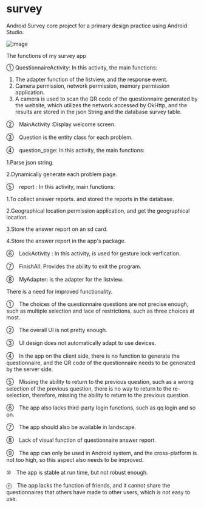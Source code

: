 # survey
Android Survey core project for a primary design practice using Android Studio.

![image]()


The functions of my survey app

① QuestionnaireActivity: In this activity, the main functions:
  
  1. The adapter function of the listview, and the response event.
  2. Camera permission, network permission, memory permission application.
  3. A camera is used to scan the QR code of the questionnaire generated by the website,
  which utilizes the network accessed by OkHttp, and the results are stored in the json 
  String and the database survey table.
  
②　MainActivity :Display welcome screen.

③　Question is the entity class for each problem.

④　question_page: In this activity, the main functions:
   
   1.Parse json string.
   
   2.Dynamically generate each problem page.
   
⑤　report : In this activity, main functions:
   
   1.To collect answer reports. and stored the reports in the database.
   
   2.Geographical location permission application, and get the geographical location.
   
   3.Store the answer report on an sd card.
   
   4.Store the answer report in the app's package.

⑥　LockActivity : In this activity, is used for gesture lock verfication.

⑦　FinishAll: Provides the ability to exit the program.

⑧　MyAdapter: Is the adapter for the listview.
  










There is a need for improved functionality.

①　The choices of the questionnaire questions are not precise enough, such as multiple selection and lace of restrictions, such as three choices at most.

②　The overall UI is not pretty enough.

③　UI design does not automatically adapt to use devices.

④　In the app on the client side, there is no function to generate the questionnaire, and the QR code of the questionnaire needs to be generated by the server side.

⑤　Missing the ability to return to the previous question, such as a wrong selection of the previous question, there is no way to return to the re-selection, therefore, 
missing the ability to return to the previous question.

⑥　The app also lacks third-party login functions, such as qq login and so on.

⑦　The app should also be available in landscape.

⑧　Lack of visual function of questionnaire answer report.

⑨　The app can only be used in Android system, and the cross-platform is not too high, so this aspect also needs to be improved.

⑩　The app is stable at run time, but not robust enough.

⑪　The app lacks the function of friends, and it cannot share the questionnaires that others have made to other users, which is not easy to use.

